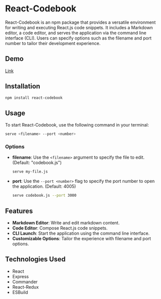 # React-Codebook

React-Codebook is an npm package that provides a versatile environment for writing and executing React.js code snippets. It includes a Markdown editor, a code editor, and serves the application via the command line interface (CLI). Users can specify options such as the filename and port number to tailor their development experience.

## Demo

[Link](https://react-codebook-preview.vercel.app/)

## Installation

```bash
npm install react-codebook
```

## Usage

To start React-Codebook, use the following command in your terminal:

```bash
serve <filename> --port <number>
```

### Options

- **filename**: Use the `<filename>` argument to specify the file to edit. (Default: "codebook.js")

  ```bash
  serve my-file.js
  ```

- **port**: Use the `--port <number>` flag to specify the port number to open the application. (Default: 4005)
  ```bash
  serve codebook.js --port 3000
  ```

## Features

- **Markdown Editor**: Write and edit markdown content.
- **Code Editor**: Compose React.js code snippets.
- **CLI Launch**: Start the application using the command line interface.
- **Customizable Options**: Tailor the experience with filename and port options.

## Technologies Used

- React
- Express
- Commander
- React-Redux
- ESBuild
